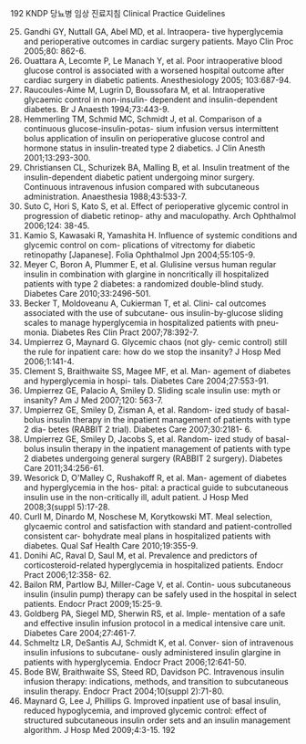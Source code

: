 192
KNDP 당뇨병 임상 진료지침 Clinical Practice Guidelines

25. Gandhi GY, Nuttall GA, Abel MD, et al. Intraopera- tive hyperglycemia and perioperative outcomes in cardiac surgery patients. Mayo Clin Proc 2005;80: 862-6.
26. Ouattara A, Lecomte P, Le Manach Y, et al. Poor intraoperative blood glucose control is associated with a worsened hospital outcome after cardiac surgery in diabetic patients. Anesthesiology 2005; 103:687-94.
27. Raucoules-Aime M, Lugrin D, Boussofara M, et al. Intraoperative glycaemic control in non-insulin- dependent and insulin-dependent diabetes. Br J Anaesth 1994;73:443-9.
28. Hemmerling TM, Schmid MC, Schmidt J, et al. Comparison of a continuous glucose-insulin-potas- sium infusion versus intermittent bolus application of insulin on perioperative glucose control and hormone status in insulin-treated type 2 diabetics. J Clin Anesth 2001;13:293-300.
29. Christiansen CL, Schurizek BA, Malling B, et al. Insulin treatment of the insulin-dependent diabetic patient undergoing minor surgery. Continuous intravenous infusion compared with subcutaneous administration. Anaesthesia 1988;43:533-7.
30. Suto C, Hori S, Kato S, et al. Effect of perioperative glycemic control in progression of diabetic retinop- athy and maculopathy. Arch Ophthalmol 2006;124: 38-45.
31. Kamio S, Kawasaki R, Yamashita H. Influence of systemic conditions and glycemic control on com- plications of vitrectomy for diabetic retinopathy [Japanese]. Folia Ophthalmol Jpn 2004;55:105-9.
32. Meyer C, Boron A, Plummer E, et al. Glulisine versus human regular insulin in combination with glargine in noncritically ill hospitalized patients with type 2 diabetes: a randomized double-blind study. Diabetes Care 2010;33:2496-501.
33. Becker T, Moldoveanu A, Cukierman T, et al. Clini- cal outcomes associated with the use of subcutane- ous insulin-by-glucose sliding scales to manage hyperglycemia in hospitalized patients with pneu- monia. Diabetes Res Clin Pract 2007;78:392-7.
34. Umpierrez G, Maynard G. Glycemic chaos (not gly- cemic control) still the rule for inpatient care: how do we stop the insanity? J Hosp Med 2006;1:141-4.
35. Clement S, Braithwaite SS, Magee MF, et al. Man- agement of diabetes and hyperglycemia in hospi- tals. Diabetes Care 2004;27:553-91.
36. Umpierrez GE, Palacio A, Smiley D. Sliding scale insulin use: myth or insanity? Am J Med 2007;120: 563-7.
37. Umpierrez GE, Smiley D, Zisman A, et al. Random- ized study of basal-bolus insulin therapy in the inpatient management of patients with type 2 dia- betes (RABBIT 2 trial). Diabetes Care 2007;30:2181- 6.
38. Umpierrez GE, Smiley D, Jacobs S, et al. Random- ized study of basal-bolus insulin therapy in the inpatient management of patients with type 2 diabetes undergoing general surgery (RABBIT 2 surgery). Diabetes Care 2011;34:256-61.
39. Wesorick D, O'Malley C, Rushakoff R, et al. Man- agement of diabetes and hyperglycemia in the hos- pital: a practical guide to subcutaneous insulin use in the non-critically ill, adult patient. J Hosp Med 2008;3(suppl 5):17-28.
40. Curll M, Dinardo M, Noschese M, Korytkowski MT. Meal selection, glycaemic control and satisfaction with standard and patient-controlled consistent car- bohydrate meal plans in hospitalized patients with diabetes. Qual Saf Health Care 2010;19:355-9.
41. Donihi AC, Raval D, Saul M, et al. Prevalence and predictors of corticosteroid-related hyperglycemia in hospitalized patients. Endocr Pract 2006;12:358- 62.
42. Bailon RM, Partlow BJ, Miller-Cage V, et al. Contin- uous subcutaneous insulin (insulin pump) therapy can be safely used in the hospital in select patients. Endocr Pract 2009;15:25-9.
43. Goldberg PA, Siegel MD, Sherwin RS, et al. Imple- mentation of a safe and effective insulin infusion protocol in a medical intensive care unit. Diabetes Care 2004;27:461-7.
44. Schmeltz LR, DeSantis AJ, Schmidt K, et al. Conver- sion of intravenous insulin infusions to subcutane- ously administered insulin glargine in patients with hyperglycemia. Endocr Pract 2006;12:641-50.
45. Bode BW, Braithwaite SS, Steed RD, Davidson PC. Intravenous insulin infusion therapy: indications, methods, and transition to subcutaneous insulin therapy. Endocr Pract 2004;10(suppl 2):71-80.
46. Maynard G, Lee J, Phillips G. Improved inpatient use of basal insulin, reduced hypoglycemia, and improved glycemic control: effect of structured subcutaneous insulin order sets and an insulin management algorithm. J Hosp Med 2009;4:3-15.
<PAGE>192